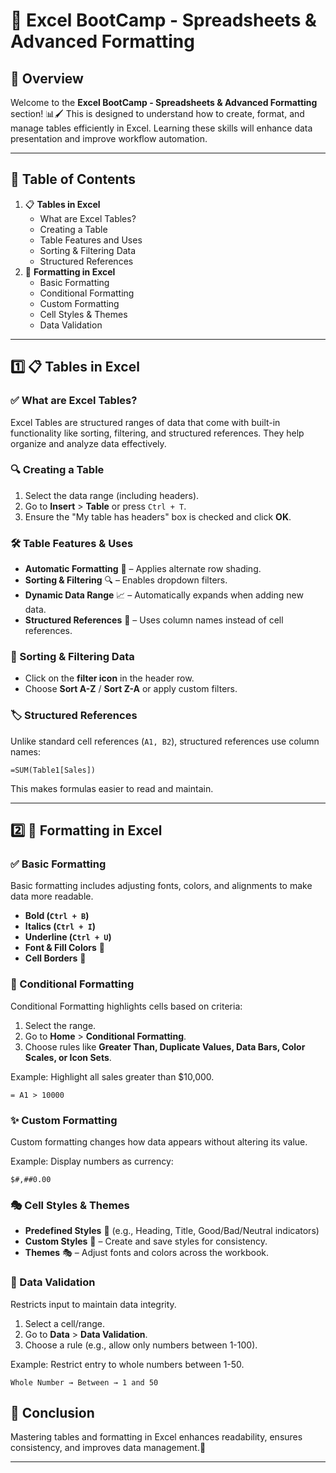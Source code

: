 # 📘 Excel BootCamp - Spreadsheets & Advanced Formatting

## 📌 Overview
Welcome to the **Excel BootCamp - Spreadsheets & Advanced Formatting** section! 📊🖌️ This is designed to understand how to create, format, and manage tables efficiently in Excel. Learning these skills will enhance data presentation and improve workflow automation.

---

## 📖 Table of Contents
1. 📋 **Tables in Excel**
   - What are Excel Tables?
   - Creating a Table
   - Table Features and Uses
   - Sorting & Filtering Data
   - Structured References
2. 🎨 **Formatting in Excel**
   - Basic Formatting
   - Conditional Formatting
   - Custom Formatting
   - Cell Styles & Themes
   - Data Validation

---

## 1️⃣ 📋 Tables in Excel
### ✅ What are Excel Tables?
Excel Tables are structured ranges of data that come with built-in functionality like sorting, filtering, and structured references. They help organize and analyze data effectively.

### 🔍 Creating a Table
1. Select the data range (including headers).
2. Go to **Insert** > **Table** or press `Ctrl + T`.
3. Ensure the "My table has headers" box is checked and click **OK**.

### 🛠️ Table Features & Uses
- **Automatic Formatting** 📑 – Applies alternate row shading.
- **Sorting & Filtering** 🔍 – Enables dropdown filters.
- **Dynamic Data Range** 📈 – Automatically expands when adding new data.
- **Structured References** 🔗 – Uses column names instead of cell references.

### 🔄 Sorting & Filtering Data
- Click on the **filter icon** in the header row.
- Choose **Sort A-Z** / **Sort Z-A** or apply custom filters.

### 🏷️ Structured References
Unlike standard cell references (`A1, B2`), structured references use column names:
```excel
=SUM(Table1[Sales])
```
This makes formulas easier to read and maintain.

---

## 2️⃣ 🎨 Formatting in Excel
### ✅ Basic Formatting
Basic formatting includes adjusting fonts, colors, and alignments to make data more readable.

- **Bold (`Ctrl + B`)**
- **Italics (`Ctrl + I`)**
- **Underline (`Ctrl + U`)**
- **Font & Fill Colors** 🎨
- **Cell Borders** 📏

### 🎯 Conditional Formatting
Conditional Formatting highlights cells based on criteria:
1. Select the range.
2. Go to **Home** > **Conditional Formatting**.
3. Choose rules like **Greater Than, Duplicate Values, Data Bars, Color Scales, or Icon Sets**.

Example: Highlight all sales greater than $10,000.
```excel
= A1 > 10000
```

### ✨ Custom Formatting
Custom formatting changes how data appears without altering its value.

Example: Display numbers as currency:
```excel
$#,##0.00
```

### 🎭 Cell Styles & Themes
- **Predefined Styles** 📜 (e.g., Heading, Title, Good/Bad/Neutral indicators)
- **Custom Styles** 🎨 – Create and save styles for consistency.
- **Themes** 🎭 – Adjust fonts and colors across the workbook.

### 🔎 Data Validation
Restricts input to maintain data integrity.

1. Select a cell/range.
2. Go to **Data** > **Data Validation**.
3. Choose a rule (e.g., allow only numbers between 1-100).

Example: Restrict entry to whole numbers between 1-50.
```excel
Whole Number → Between → 1 and 50
```

## 🎯 Conclusion
Mastering tables and formatting in Excel enhances readability, ensures consistency, and improves data management.🚀

---
